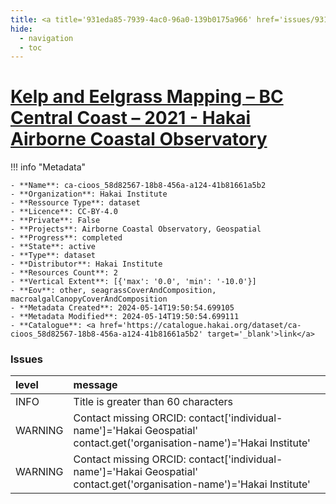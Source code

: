 ```yaml
---
title: <a title='931eda85-7939-4ac0-96a0-139b0175a966' href='issues/931eda85-7939-4ac0-96a0-139b0175a966/' target='_blank'>Kelp and Eelgrass Mapping – BC Central Coast – 2021 - Hakai Airborne Coastal Observatory</a>
hide:
  - navigation
  - toc
---
```


# <a title='931eda85-7939-4ac0-96a0-139b0175a966' href='issues/931eda85-7939-4ac0-96a0-139b0175a966/' target='_blank'>Kelp and Eelgrass Mapping – BC Central Coast – 2021 - Hakai Airborne Coastal Observatory</a>

<div id='map'></div>

!!! info "Metadata"
    
    - **Name**: ca-cioos_58d82567-18b8-456a-a124-41b81661a5b2 
    - **Organization**: Hakai Institute 
    - **Ressource Type**: dataset 
    - **Licence**: CC-BY-4.0 
    - **Private**: False 
    - **Projects**: Airborne Coastal Observatory, Geospatial 
    - **Progress**: completed 
    - **State**: active 
    - **Type**: dataset 
    - **Distributor**: Hakai Institute 
    - **Resources Count**: 2 
    - **Vertical Extent**: [{'max': '0.0', 'min': '-10.0'}] 
    - **Eov**: other, seagrassCoverAndComposition, macroalgalCanopyCoverAndComposition 
    - **Metadata Created**: 2024-05-14T19:50:54.699105 
    - **Metadata Modified**: 2024-05-14T19:50:54.699111 
    - **Catalogue**: <a href='https://catalogue.hakai.org/dataset/ca-cioos_58d82567-18b8-456a-a124-41b81661a5b2' target='_blank'>link</a> 

### Issues

| level   | message                                                                                                                 |
|:--------|:------------------------------------------------------------------------------------------------------------------------|
| INFO    | Title is greater than 60 characters                                                                                     |
| WARNING | Contact missing ORCID: contact['individual-name']='Hakai Geospatial' contact.get('organisation-name')='Hakai Institute' |
| WARNING | Contact missing ORCID: contact['individual-name']='Hakai Geospatial' contact.get('organisation-name')='Hakai Institute' |

<script>
   document.addEventListener("DOMContentLoaded", function() {
    var map = L.map('map').setView([51.505, -125.09], 5);
    L.tileLayer('https://tile.openstreetmap.org/{z}/{x}/{y}.png', {
        maxZoom: 19,
        attribution: '&copy; <a href="http://www.openstreetmap.org/copyright">OpenStreetMap</a>'
    }).addTo(map);
    var geojsonFeature = {
        "type": "Feature",
        "properties": {
            "name" : "<a title='931eda85-7939-4ac0-96a0-139b0175a966' href='issues/931eda85-7939-4ac0-96a0-139b0175a966/' target='_blank'>Kelp and Eelgrass Mapping – BC Central Coast – 2021 - Hakai Airborne Coastal Observatory</a>"
        },
        "geometry": {'type': 'Polygon', 'coordinates': [[[-128.6, 51.59], [-128.0, 51.59], [-128.0, 52.05], [-128.6, 52.05], [-128.6, 51.59]]]}
    }
    L.geoJSON(geojsonFeature).addTo(map);
   })
</script>